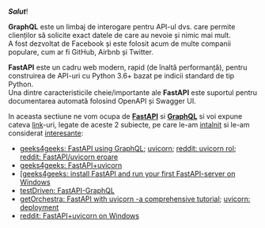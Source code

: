 ***Salut***!

**GraphQL** este un limbaj de interogare pentru API-ul dvs. care permite clienților să solicite exact datele de care au nevoie și nimic mai mult. 
<br/>A fost dezvoltat de Facebook și este folosit acum de multe companii populare, cum ar fi GitHub, Airbnb și Twitter.

**FastAPI** este un cadru web modern, rapid (de înaltă performanță), pentru construirea de API-uri cu Python 3.6+ bazat pe indicii standard de tip Python. 
<br/>Una dintre caracteristicile cheie/importante ale **FastAPI** este suportul pentru documentarea automată folosind OpenAPI și Swagger UI.

In aceasta sectiune ne vom ocupa de [**FastAPI**](https://fastapi.tiangolo.com/) si [**GraphQL**](https://graphql.org/) si voi expune cateva [link](https://www.google.com/search?q=FastAPI+GraphQL&sca_esv=7bada7996407e364&rlz=1C1CHBF_enRO1132RO1132&sxsrf=AHTn8zpMdy_igG3Q1yx_vq9RrAQpc5Yplg%3A1743252620260&ei=jOznZ4fLD7yHxc8Ppva_-Q8&ved=0ahUKEwiHwbyJqq-MAxW8Q_EDHSb7L_8Q4dUDCBA&uact=5&oq=FastAPI+GraphQL&gs_lp=Egxnd3Mtd2l6LXNlcnAiD0Zhc3RBUEkgR3JhcGhRTDIKECMYgAQYJxiKBTIGEAAYBxgeMgYQABgHGB4yCBAAGIAEGMsBMggQABiABBjLATIIEAAYgAQYywEyBBAAGB4yBhAAGAoYHjIEEAAYHjIEEAAYHki-HVAAWJcUcAB4AZABAJgBkgGgAYMIqgEDMC44uAEDyAEA-AEBmAIIoAKbCMICBxAjGLACGCfCAgcQABiABBgNwgIIEAAYBxgKGB7CAggQABgTGAcYHsICChAAGBMYBxgKGB6YAwCSBwMwLjigB9Q3&sclient=gws-wiz-serp)-uri, legate de aceste 2 subiecte, pe care le-am [intalnit](https://fastapi.tiangolo.com/how-to/graphql/) si le-am considerat [interesante](https://medium.com/@ryk.kiel/graphql-and-fastapi-the-ultimate-combination-for-building-apis-with-python-f4391bf5505c):

 - [geeks4geeks: FastAPI using GraphQL](https://www.geeksforgeeks.org/fastapi-using-graphql/); [uvicorn](https://www.uvicorn.org/); [reddit: uvicorn rol](https://www.reddit.com/r/Python/comments/74rsi8/noob_question_what_is_the_role_of_uvloopuvicorn/?tl=ro); [reddit: FastAPI/uvicorn eroare](https://www.reddit.com/r/html5/comments/14n68fc/im_trying_to_access_an_api_i_built_with_python/?tl=ro)
 - [geeks4geeks: FastAPI+uvicorn](https://www.geeksforgeeks.org/fastapi-uvicorn/)
 - [[geeks4geeks: install FastAPI and run your first FastAPI-server on Windows](https://www.geeksforgeeks.org/install-fastapi-and-run-your-first-fastapi-server-on-windows/)
 - [testDriven: FastAPI-GraphQL](https://testdriven.io/blog/fastapi-graphql/)
 - [getOrchestra: FastAPI with uvicorn -a comprehensive tutorial](https://www.getorchestra.io/guides/fastapi-with-uvicorn-a-comprehensive-tutorial); [uvicorn: deployment](https://www.uvicorn.org/deployment/)
 - [reddit: FastAPI+uvicorn on Windows](https://www.reddit.com/r/learnpython/comments/15yf538/fastapiuvicorn_on_windows/)
